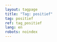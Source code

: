 ```yaml
---
layout: tagpage
title: "Tag: positief"
tag: positief
ref: tag_positief
lang: en
robots: noindex
---
```

